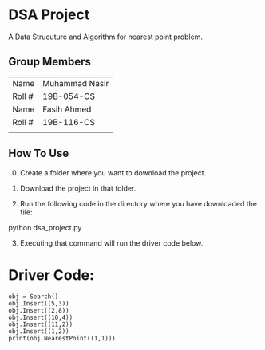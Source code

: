 # DSA Project
A Data Strucuture and Algorithm for nearest point problem.

## Group Members

|||
|-|-|
| Name | Muhammad Nasir |
| Roll # | 19B-054-CS |
| Name | Fasih Ahmed |
| Roll # | 19B-116-CS |
|||

## How To Use
0. Create a folder where you want to download the project.

1. Download the project in that folder.

2. Run the following code in the directory where you have downloaded the file:

python dsa_project.py

3. Executing that command will run the driver code below.

# Driver Code:
    obj = Search()
    obj.Insert((5,3))
    obj.Insert((2,8))
    obj.Insert((10,4))
    obj.Insert((11,2))
    obj.Insert((1,2))
    print(obj.NearestPoint((1,1)))
